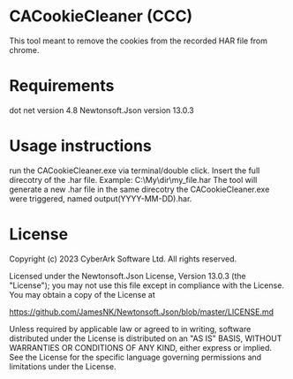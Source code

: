 # CACookieCleaner (CCC)
This tool meant to remove the cookies from the recorded HAR file from chrome.

# Requirements
dot net version 4.8
Newtonsoft.Json version 13.0.3

# Usage instructions
run the CACookieCleaner.exe via terminal/double click.
Insert the full direcotry of the .har file. Example: C:\My\dir\my_file.har
The tool will generate a new .har file in the same direcotry the CACookieCleaner.exe were triggered, named output(YYYY-MM-DD).har.

# License
Copyright (c) 2023 CyberArk Software Ltd. All rights reserved.

Licensed under the Newtonsoft.Json License, Version 13.0.3 (the "License"); you may not use this file except in compliance with the License. You may obtain a copy of the License at

https://github.com/JamesNK/Newtonsoft.Json/blob/master/LICENSE.md

Unless required by applicable law or agreed to in writing, software distributed under the License is distributed on an "AS IS" BASIS, WITHOUT WARRANTIES OR CONDITIONS OF ANY KIND, either express or implied. See the License for the specific language governing permissions and limitations under the License.
